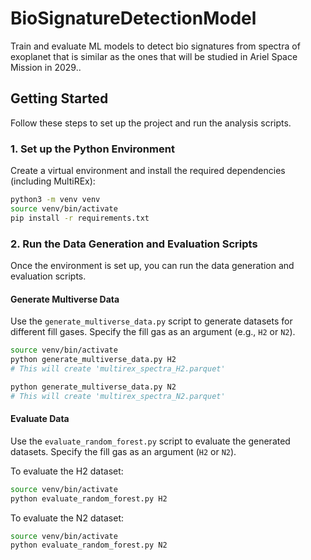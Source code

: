 # BioSignatureDetectionModel
Train and evaluate ML models to detect bio signatures from spectra of exoplanet that is similar as the ones that will be studied in Ariel Space Mission in 2029.. 

## Getting Started

Follow these steps to set up the project and run the analysis scripts.

### 1. Set up the Python Environment

Create a virtual environment and install the required dependencies (including MultiREx):

```bash
python3 -m venv venv
source venv/bin/activate
pip install -r requirements.txt
```

### 2. Run the Data Generation and Evaluation Scripts

Once the environment is set up, you can run the data generation and evaluation scripts.

#### Generate Multiverse Data

Use the `generate_multiverse_data.py` script to generate datasets for different fill gases. Specify the fill gas as an argument (e.g., `H2` or `N2`).

```bash
source venv/bin/activate
python generate_multiverse_data.py H2
# This will create 'multirex_spectra_H2.parquet'

python generate_multiverse_data.py N2
# This will create 'multirex_spectra_N2.parquet'
```

#### Evaluate Data

Use the `evaluate_random_forest.py` script to evaluate the generated datasets. Specify the fill gas as an argument (`H2` or `N2`).

To evaluate the H2 dataset:

```bash
source venv/bin/activate
python evaluate_random_forest.py H2
```

To evaluate the N2 dataset:

```bash
source venv/bin/activate
python evaluate_random_forest.py N2
```